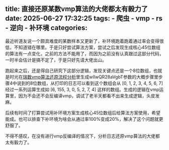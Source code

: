 title: 直接还原某数vmp算法的大佬都太有毅力了
date: 2025-06-27 17:32:25
tags:
    - 爬虫
    - vmp
    - rs
    - 逆向
    - 补环境
categories:
---
最近听道友说一个颇具难度的某数样本又更新了，补环境跑着跑着通过率会变得很低，不知道错在哪里。于是只好尝试算法方案，尝试之后发现生成核心45位数组的算法有一点变化，之前的方法不能用了，而因为之前没有认真跟过这部分代码，一时半会估计是搞不定了，于是只好先请大佬出山。

跑起来之后，还是得自己研究下这部分逻辑，发现关键点还是一个8位数组，也就是时光在[瑞数vmp算法还原流程分析](https://mp.weixin.qq.com/s/okTRo60cjYTBjFbey8FzwQ)里生成wIlwQR28aVgbT参数的大概步骤里步骤4中说到的8位数组，从打印的日志可以看到这个数组会从 [0, 1, 2, 3, 4, 5, 6, 7] 经过一系列运算生成如 [6, 155, 3, 0, 5, 2, 7, 4] 这样的数组。生成的逻辑在vmp运算里，因为不会还不会反编译vmp，调试了老半天都看不出来生成逻辑，头皮发麻。

后续有时间了打算尝试用补环境方案生成核心45位数组后给算法方案使用，希望能成。也可以排查下补环境为啥会从通过率100%变成20%，解决了这个问题就更舒服了。

不得不感叹，在没有进行vmp反编译的情况下，分析日志还原vmp算法的大佬都太有毅力了。
